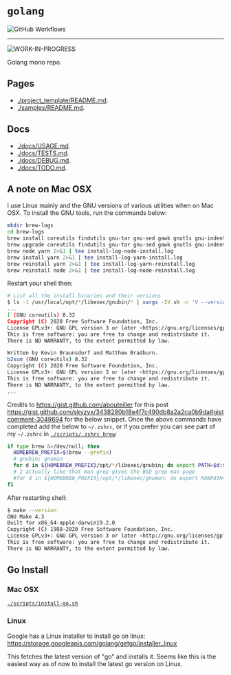 # `golang`

![GitHub Workflows ](https://github.com/banaio/golang/workflows/go/badge.svg)

----

![WORK-IN-PROGRESS](https://img.shields.io/badge/WORK--IN--PROGRESS-WORK--IN--PROGRESS-yellow?style=for-the-badge&logo=go&maxAge=604800&cacheSeconds=604800)

Golang mono repo.

## Pages

* [./project_template/README.md](./project_template/README.md).
* [./samples/README.md](./samples/README.md).

## Docs

* [./docs/USAGE.md](./docs/USAGE.md).
* [./docs/TESTS.md](./docs/TESTS.md).
* [./docs/DEBUG.md](./docs/DEBUG.md).
* [./docs/TODO.md](./docs/TODO.md).

## A note on Mac OSX

I use Linux mainly and the GNU versions of various utilities when on Mac OSX. To install the GNU tools, run the commands below:

```sh
mkdir brew-logs
cd brew-logs
brew install coreutils findutils gnu-tar gnu-sed gawk gnutls gnu-indent gnu-getopt grep make 2>&1 | tee install-log-gnu-tools-install.log
brew upgrade coreutils findutils gnu-tar gnu-sed gawk gnutls gnu-indent gnu-getopt grep make 2>&1 | tee install-log-gnu-tools-upgrade.log
brew node yarn 2>&1 | tee install-log-node-install.log
brew install yarn 2>&1 | tee install-log-yarn-install.log
brew reinstall yarn 2>&1 | tee install-log-yarn-reinstall.log
brew reinstall node 2>&1 | tee install-log-node-reinstall.log
```

Restart your shell then:

```sh
# List all the install binaries and their versions
$ ls -1 /usr/local/opt/*/libexec/gnubin/* | xargs -IV sh -c 'V --version'
...
[ (GNU coreutils) 8.32
Copyright (C) 2020 Free Software Foundation, Inc.
License GPLv3+: GNU GPL version 3 or later <https://gnu.org/licenses/gpl.html>.
This is free software: you are free to change and redistribute it.
There is NO WARRANTY, to the extent permitted by law.

Written by Kevin Braunsdorf and Matthew Bradburn.
b2sum (GNU coreutils) 8.32
Copyright (C) 2020 Free Software Foundation, Inc.
License GPLv3+: GNU GPL version 3 or later <https://gnu.org/licenses/gpl.html>.
This is free software: you are free to change and redistribute it.
There is NO WARRANTY, to the extent permitted by law.
...
```

Credits to <https://gist.github.com/abouteiller> for this post <https://gist.github.com/skyzyx/3438280b18e4f7c490db8a2a2ca0b9da#gistcomment-3049694> for the below snippet. Once the above commands have completed add the below to `~/.zshrc`, or if you prefer you can see part of my `~/.zshrc` in [`./scripts/.zshrc_brew`](./scripts/.zshrc_brew):

```sh
if type brew &>/dev/null; then
  HOMEBREW_PREFIX=$(brew --prefix)
  # gnubin; gnuman
  for d in ${HOMEBREW_PREFIX}/opt/*/libexec/gnubin; do export PATH=$d:$PATH; done
  # I actually like that man grep gives the BSD grep man page
  #for d in ${HOMEBREW_PREFIX}/opt/*/libexec/gnuman; do export MANPATH=$d:$MANPATH; done
fi
```

After restarting shell:

```sh
$ make --version
GNU Make 4.3
Built for x86_64-apple-darwin19.2.0
Copyright (C) 1988-2020 Free Software Foundation, Inc.
License GPLv3+: GNU GPL version 3 or later <http://gnu.org/licenses/gpl.html>
This is free software: you are free to change and redistribute it.
There is NO WARRANTY, to the extent permitted by law.
```

## Go Install

### Mac OSX

[`./scripts/install-go.sh`](./scripts/install-go.sh)

### Linux

Google has a Linux installer to install go on linux: https://storage.googleapis.com/golang/getgo/installer_linux

This fetches the latest version of "go" and installs it. Seems like this is the easiest way as of now to install the latest go version on Linux.
